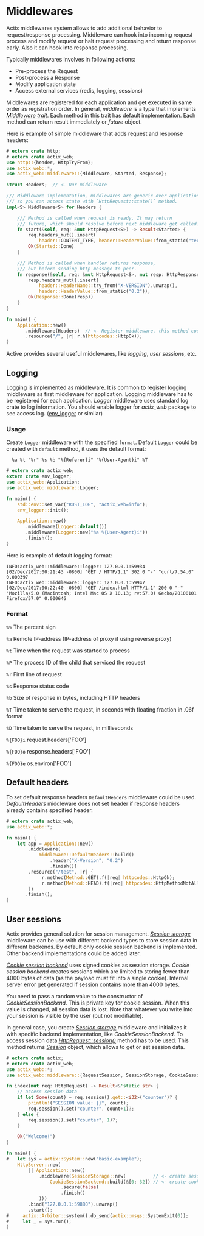 # Middlewares

Actix middlewares system allows to add additional behavior to request/response processing.
Middleware can hook into incoming request process and modify request or halt request 
processing and return response early. Also it can hook into response processing.

Typically middlewares involves in following actions:

* Pre-process the Request
* Post-process a Response
* Modify application state
* Access external services (redis, logging, sessions)

Middlewares are registered for each application and get executed in same order as
registration order. In general, *middleware* is a type that implements
[*Middleware trait*](../actix_web/middlewares/trait.Middleware.html). Each method
in this trait has default implementation. Each method can return result immediately
or *future* object.

Here is example of simple middleware that adds request and response headers:

```rust
# extern crate http;
# extern crate actix_web;
use http::{header, HttpTryFrom};
use actix_web::*;
use actix_web::middleware::{Middleware, Started, Response};

struct Headers;  // <- Our middleware

/// Middleware implementation, middlewares are generic over application state,
/// so you can access state with `HttpRequest::state()` method.
impl<S> Middleware<S> for Headers {

    /// Method is called when request is ready. It may return
    /// future, which should resolve before next middleware get called.
    fn start(&self, req: &mut HttpRequest<S>) -> Result<Started> {
        req.headers_mut().insert(
            header::CONTENT_TYPE, header::HeaderValue::from_static("text/plain"));
        Ok(Started::Done)
    }

    /// Method is called when handler returns response,
    /// but before sending http message to peer.
    fn response(&self, req: &mut HttpRequest<S>, mut resp: HttpResponse) -> Result<Response> {
        resp.headers_mut().insert(
            header::HeaderName::try_from("X-VERSION").unwrap(),
            header::HeaderValue::from_static("0.2"));
        Ok(Response::Done(resp))
    }
}

fn main() {
    Application::new()
       .middleware(Headers)  // <- Register middleware, this method could be called multiple times
       .resource("/", |r| r.h(httpcodes::HttpOk));
}
```

Active provides several useful middlewares, like *logging*, *user sessions*, etc.


## Logging

Logging is implemented as middleware. 
It is common to register logging middleware as first middleware for application. 
Logging middleware has to be registered for each application. *Logger* middleware
uses standard log crate to log information. You should enable logger for *actix_web*
package to see access log. ([env_logger](https://docs.rs/env_logger/*/env_logger/) or similar)

### Usage

Create `Logger` middleware with the specified `format`.
Default `Logger` could be created with `default` method, it uses the default format:

```ignore
  %a %t "%r" %s %b "%{Referer}i" "%{User-Agent}i" %T
```
```rust
# extern crate actix_web;
extern crate env_logger;
use actix_web::Application;
use actix_web::middleware::Logger;

fn main() {
    std::env::set_var("RUST_LOG", "actix_web=info");
    env_logger::init();

    Application::new()
       .middleware(Logger::default())
       .middleware(Logger::new("%a %{User-Agent}i"))
       .finish();
}
```

Here is example of default logging format:

```
INFO:actix_web::middleware::logger: 127.0.0.1:59934 [02/Dec/2017:00:21:43 -0800] "GET / HTTP/1.1" 302 0 "-" "curl/7.54.0" 0.000397
INFO:actix_web::middleware::logger: 127.0.0.1:59947 [02/Dec/2017:00:22:40 -0800] "GET /index.html HTTP/1.1" 200 0 "-" "Mozilla/5.0 (Macintosh; Intel Mac OS X 10.13; rv:57.0) Gecko/20100101 Firefox/57.0" 0.000646
```

### Format

 `%%`  The percent sign

 `%a`  Remote IP-address (IP-address of proxy if using reverse proxy)

 `%t`  Time when the request was started to process

 `%P`  The process ID of the child that serviced the request

 `%r`  First line of request

 `%s`  Response status code

 `%b`  Size of response in bytes, including HTTP headers

 `%T`  Time taken to serve the request, in seconds with floating fraction in .06f format

 `%D`  Time taken to serve the request, in milliseconds

 `%{FOO}i`  request.headers['FOO']

 `%{FOO}o`  response.headers['FOO']

 `%{FOO}e`  os.environ['FOO']


## Default headers

To set default response headers `DefaultHeaders` middleware could be used.
*DefaultHeaders* middleware does not set header if response headers already contains
specified header.

```rust
# extern crate actix_web;
use actix_web::*;

fn main() {
    let app = Application::new()
        .middleware(
            middleware::DefaultHeaders::build()
                .header("X-Version", "0.2")
                .finish())
        .resource("/test", |r| {
             r.method(Method::GET).f(|req| httpcodes::HttpOk);
             r.method(Method::HEAD).f(|req| httpcodes::HttpMethodNotAllowed);
        })
       .finish();
}
```

## User sessions

Actix provides general solution for session management. 
[*Session storage*](../actix_web/middleware/struct.SessionStorage.html) middleware can be 
use with different backend types to store session data in different backends. 
By default only cookie session backend is implemented. Other backend implementations 
could be added later.

[*Cookie session backend*](../actix_web/middleware/struct.CookieSessionBackend.html)
uses signed cookies as session storage. *Cookie session backend* creates sessions which
are limited to storing fewer than 4000 bytes of data (as the payload must fit into a
single cookie). Internal server error get generated if session contains more than 4000 bytes.

You need to pass a random value to the constructor of *CookieSessionBackend*.
This is private key for cookie session. When this value is changed, all session data is lost.
Note that whatever you write into your session is visible by the user (but not modifiable).

In general case, you create
[*Session storage*](../actix_web/middleware/struct.SessionStorage.html) middleware
and initializes it with specific backend implementation, like *CookieSessionBackend*.
To access session data
[*HttpRequest::session()*](../actix_web/middleware/trait.RequestSession.html#tymethod.session)
method has to be used. This method returns
[*Session*](../actix_web/middleware/struct.Session.html) object, which allows to get or set
session data.

```rust
# extern crate actix;
# extern crate actix_web;
use actix_web::*;
use actix_web::middleware::{RequestSession, SessionStorage, CookieSessionBackend};

fn index(mut req: HttpRequest) -> Result<&'static str> {
    // access session data
    if let Some(count) = req.session().get::<i32>("counter")? {
        println!("SESSION value: {}", count);
        req.session().set("counter", count+1)?;
    } else {
        req.session().set("counter", 1)?;
    }

    Ok("Welcome!")
}

fn main() {
#   let sys = actix::System::new("basic-example");
    HttpServer::new(
        || Application::new()
            .middleware(SessionStorage::new(          // <- create session middleware
                CookieSessionBackend::build(&[0; 32]) // <- create cookie session backend
                    .secure(false)
                    .finish()
            )))
        .bind("127.0.0.1:59880").unwrap()
        .start();
#     actix::Arbiter::system().do_send(actix::msgs::SystemExit(0));
#     let _ = sys.run();
}
```
